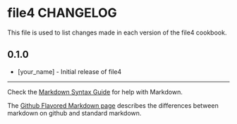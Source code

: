 file4 CHANGELOG
===============

This file is used to list changes made in each version of the file4 cookbook.

0.1.0
-----
- [your_name] - Initial release of file4

- - -
Check the [Markdown Syntax Guide](http://daringfireball.net/projects/markdown/syntax) for help with Markdown.

The [Github Flavored Markdown page](http://github.github.com/github-flavored-markdown/) describes the differences between markdown on github and standard markdown.
